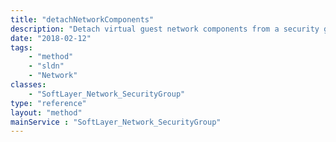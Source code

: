 ```yaml
---
title: "detachNetworkComponents"
description: "Detach virtual guest network components from a security group by deleting its [SoftLayer_Virtual_Network_SecurityGroup_NetworkComponentBinding](/reference/datatypes/SoftLayer_Virtual_Network_SecurityGroup_NetworkComponentBinding). "
date: "2018-02-12"
tags:
    - "method"
    - "sldn"
    - "Network"
classes:
    - "SoftLayer_Network_SecurityGroup"
type: "reference"
layout: "method"
mainService : "SoftLayer_Network_SecurityGroup"
---
```

